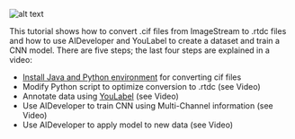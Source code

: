 
![alt text](https://github.com/maikherbig/AIDeveloper/blob/master/art/Logo_AID_2_OpenCV.png "AID to OpenCV Logo")  

This tutorial shows how to convert .cif files from ImageStream to .rtdc files and
how to use AIDeveloper and YouLabel to create a dataset and train a CNN model.
There are five steps; the last four steps are explained in a video:


- [Install Java and Python environment](#Install-java-and-python-environment) for converting cif files
- Modify Python script to optimize conversion to .rtdc (see Video)
- Annotate data using [YouLabel]("https://github.com/maikherbig/YouLabel/releases") (see Video)
- Use AIDeveloper to train CNN using Multi-Channel information (see Video)
- Use AIDeveloper to apply model to new data (see Video)

